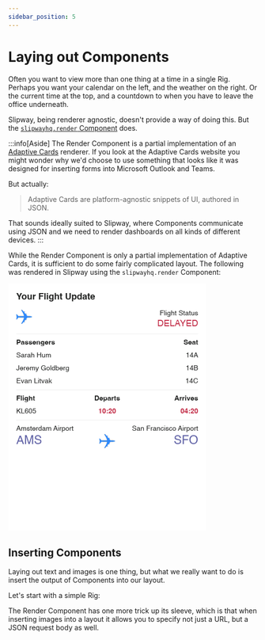 ```yaml
---
sidebar_position: 5
---
```


# Laying out Components

Often you want to view more than one thing at a time in a single Rig.
Perhaps you want your calendar on the left, and the weather on the right.
Or the current time at the top, and a countdown to when you have to leave the office underneath.

Slipway, being renderer agnostic, doesn't provide a way of doing this.
But the [`slipwayhq.render` Component](https://github.com/slipwayhq/slipway_render) does.

:::info[Aside]
The Render Component is a partial implementation of an [Adaptive Cards](https://adaptivecards.io/) renderer.
If you look at the Adaptive Cards website you might wonder why we'd choose to use something
that looks like it was designed for inserting forms into Microsoft Outlook and Teams.

But actually:

> Adaptive Cards are platform-agnostic snippets of UI, authored in JSON.

That sounds ideally suited to Slipway, where Components communicate using JSON and we need
to render dashboards on all kinds of different devices.
:::

While the Render Component is only a partial implementation of Adaptive Cards, it is sufficient to do some
fairly complicated layout. The following was rendered in Slipway using the `slipwayhq.render` Component:

![Adaptive Cards Example](https://github.com/slipwayhq/slipway_render/blob/main/docs/img/example-flight-card.png?raw=true)

## Inserting Components

Laying out text and images is one thing, but what we really want to do is insert the output of Components
into our layout.

Let's start with a simple Rig:



The Render Component has one more trick up its sleeve, which is that when inserting images 
into a layout it allows you to specify not just a URL, but a JSON request body as well.

